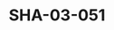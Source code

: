 ---
pid: SHA-03-051
title: SHA-03-051
language: en
original_label: 
rights: Sharhabil Ahmed
location_of_original: Sharhabil Ahmed
photographer_or_studio: 
scanned_from: photograph 10.1 by 15.1
_date: '2000'
location: Egypt, Cairo
description: 'Sharhabil Ahmed and band performing '
additional_notes: 
permission_display: 'yes'
on_server: 'no'
on_website: 'no'
permalink: /photopages/en/SHA-03-051.html
layout: photo-page
---